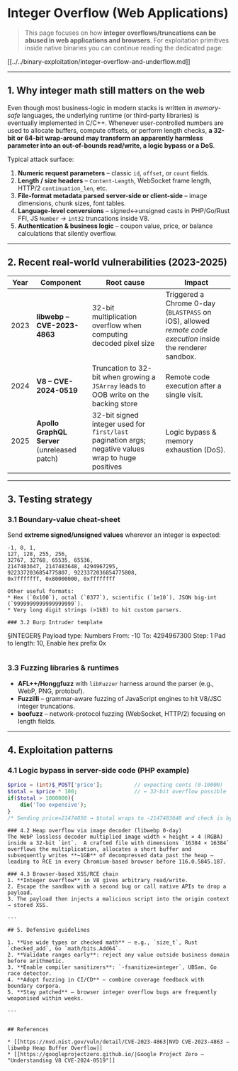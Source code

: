 # Integer Overflow (Web Applications)


> This page focuses on how **integer overflows/truncations can be abused in web applications and browsers**.  For exploitation primitives inside native binaries you can continue reading the dedicated page:
>
> 
[[../../binary-exploitation/integer-overflow-and-underflow.md]]

---

## 1. Why integer math still matters on the web

Even though most business-logic in modern stacks is written in *memory-safe* languages, the underlying runtime (or third-party libraries) is eventually implemented in C/C++.  Whenever user-controlled numbers are used to allocate buffers, compute offsets, or perform length checks, **a 32-bit or 64-bit wrap-around may transform an apparently harmless parameter into an out-of-bounds read/write, a logic bypass or a DoS**.

Typical attack surface:

1. **Numeric request parameters** – classic `id`, `offset`, or `count` fields.
2. **Length / size headers** – `Content-Length`, WebSocket frame length, HTTP/2 `continuation_len`, etc.
3. **File-format metadata parsed server-side or client-side** – image dimensions, chunk sizes, font tables.
4. **Language-level conversions** – signed↔unsigned casts in PHP/Go/Rust FFI, JS `Number` → `int32` truncations inside V8.
5. **Authentication & business logic** – coupon value, price, or balance calculations that silently overflow.

---

## 2. Recent real-world vulnerabilities (2023-2025)

| Year | Component | Root cause | Impact |
|------|-----------|-----------|--------|
| 2023 | **libwebp – CVE-2023-4863** | 32-bit multiplication overflow when computing decoded pixel size | Triggered a Chrome 0-day (`BLASTPASS` on iOS), allowed *remote code execution* inside the renderer sandbox.  |
| 2024 | **V8 – CVE-2024-0519** | Truncation to 32-bit when growing a `JSArray` leads to OOB write on the backing store | Remote code execution after a single visit.  |
| 2025 | **Apollo GraphQL Server** (unreleased patch) | 32-bit signed integer used for `first/last` pagination args; negative values wrap to huge positives | Logic bypass & memory exhaustion (DoS). |

---

## 3. Testing strategy

### 3.1 Boundary-value cheat-sheet

Send **extreme signed/unsigned values** wherever an integer is expected:

```
-1, 0, 1,
127, 128, 255, 256,
32767, 32768, 65535, 65536,
2147483647, 2147483648, 4294967295,
9223372036854775807, 9223372036854775808,
0x7fffffff, 0x80000000, 0xffffffff
```
```
Other useful formats:
* Hex (`0x100`), octal (`0377`), scientific (`1e10`), JSON big-int (`9999999999999999999`).
* Very long digit strings (>1kB) to hit custom parsers.

### 3.2 Burp Intruder template

```
§INTEGER§
Payload type: Numbers
From: -10 To: 4294967300 Step: 1
Pad to length: 10, Enable hex prefix 0x
```
```
### 3.3 Fuzzing libraries & runtimes

* **AFL++/Honggfuzz** with `libFuzzer` harness around the parser (e.g., WebP, PNG, protobuf).
* **Fuzzilli** – grammar-aware fuzzing of JavaScript engines to hit V8/JSC integer truncations.
* **boofuzz** – network-protocol fuzzing (WebSocket, HTTP/2) focusing on length fields.

---

## 4. Exploitation patterns

### 4.1 Logic bypass in server-side code (PHP example)
```php
$price = (int)$_POST['price'];          // expecting cents (0-10000)
$total = $price * 100;                  // ← 32-bit overflow possible
if($total > 1000000){
    die('Too expensive');
}
/* Sending price=21474850 → $total wraps to ‑2147483648 and check is bypassed */
```
```
### 4.2 Heap overflow via image decoder (libwebp 0-day)
The WebP lossless decoder multiplied image width × height × 4 (RGBA) inside a 32-bit `int`.  A crafted file with dimensions `16384 × 16384` overflows the multiplication, allocates a short buffer and subsequently writes **~1GB** of decompressed data past the heap – leading to RCE in every Chromium-based browser before 116.0.5845.187.

### 4.3 Browser-based XSS/RCE chain
1. **Integer overflow** in V8 gives arbitrary read/write.
2. Escape the sandbox with a second bug or call native APIs to drop a payload.
3. The payload then injects a malicious script into the origin context → stored XSS.

---

## 5. Defensive guidelines

1. **Use wide types or checked math** – e.g., `size_t`, Rust `checked_add`, Go `math/bits.Add64`.
2. **Validate ranges early**: reject any value outside business domain before arithmetic.
3. **Enable compiler sanitizers**: `-fsanitize=integer`, UBSan, Go race detector.
4. **Adopt fuzzing in CI/CD** – combine coverage feedback with boundary corpora.
5. **Stay patched** – browser integer overflow bugs are frequently weaponised within weeks.

---


## References

* [[https://nvd.nist.gov/vuln/detail/CVE-2023-4863|NVD CVE-2023-4863 – libwebp Heap Buffer Overflow]]
* [[https://googleprojectzero.github.io/|Google Project Zero – "Understanding V8 CVE-2024-0519"]]

